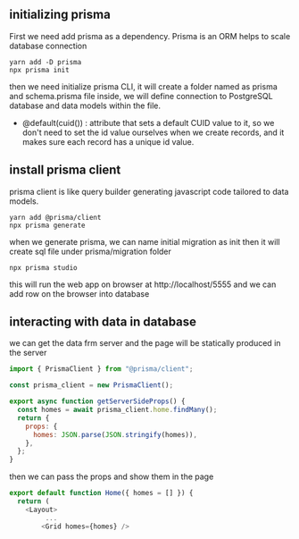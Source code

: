## initializing prisma

First we need add prisma as a dependency. Prisma is an ORM helps to scale database connection

```console
yarn add -D prisma
npx prisma init
```

then we need initialize prisma CLI, it will create a folder named as prisma and schema.prisma file inside, we will define connection to PostgreSQL database and data models within the file.

- @default(cuid()) : attribute that sets a default CUID value to it, so we don't need to set the id value ourselves when we create records, and it makes sure each record has a unique id value.

## install prisma client

prisma client is like query builder generating javascript code tailored to data models.

```console
yarn add @prisma/client
npx prisma generate
```

when we generate prisma, we can name initial migration as init then it will create sql file under prisma/migration folder

```console
npx prisma studio
```

this will run the web app on browser at http://localhost/5555 and we can add row on the browser into database

## interacting with data in database

we can get the data frm server and the page will be statically produced in the server

```javascript
import { PrismaClient } from "@prisma/client";

const prisma_client = new PrismaClient();

export async function getServerSideProps() {
  const homes = await prisma_client.home.findMany();
  return {
    props: {
      homes: JSON.parse(JSON.stringify(homes)),
    },
  };
}
```

then we can pass the props and show them in the page

```javascript
export default function Home({ homes = [] }) {
  return (
    <Layout>
         ...
        <Grid homes={homes} />

```
